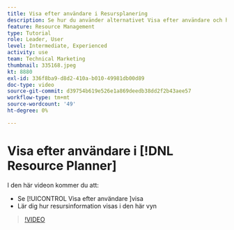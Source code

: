 ```yaml
---
title: Visa efter användare i Resursplanering
description: Se hur du använder alternativet Visa efter användare och hur resursinformation visas i den här vyn.
feature: Resource Management
type: Tutorial
role: Leader, User
level: Intermediate, Experienced
activity: use
team: Technical Marketing
thumbnail: 335168.jpeg
kt: 8880
exl-id: 336f8ba9-d8d2-410a-b010-49981db00d89
doc-type: video
source-git-commit: d39754b619e526e1a869deedb38dd2f2b43aee57
workflow-type: tm+mt
source-wordcount: '49'
ht-degree: 0%

---
```


# Visa efter användare i [!DNL Resource Planner]

I den här videon kommer du att:

* Se [!UICONTROL Visa efter användare ]visa
* Lär dig hur resursinformation visas i den här vyn


>[!VIDEO](https://video.tv.adobe.com/v/335168/?quality=12)
